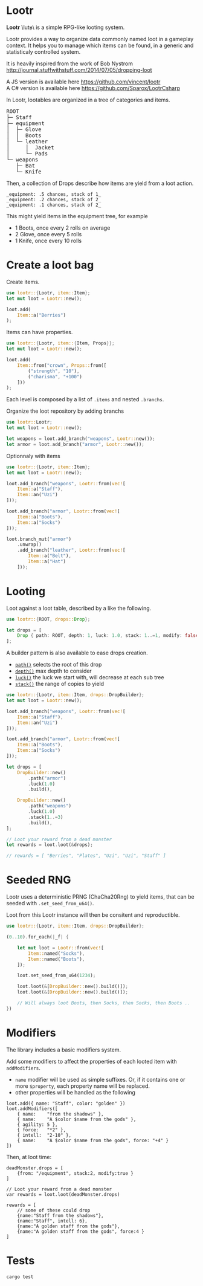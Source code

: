 Lootr
=====

**Lootr** \lutʁ\ is a simple RPG-like looting system.

Lootr provides a way to organize data commonly named loot in a gameplay context.
It helps you to manage which items can be found, in a generic and statisticaly controlled system.

It is heavily inspired from the work of Bob Nystrom <http://journal.stuffwithstuff.com/2014/07/05/dropping-loot>

A JS version is available here <https://github.com/vincent/lootr>
<br>
A C# version is available here <https://github.com/Sparox/LootrCsharp>

In Lootr, lootables are organized in a tree of categories and items.
<pre>
ROOT
├─ Staff
├─ equipment
│  ├─ Glove
│  │  Boots
│  └─ leather
│     │  Jacket
│     └─ Pads
└─ weapons
   ├─ Bat
   └─ Knife
</pre>

Then, a collection of Drops describe how items are yield from a loot action.

```ignore
_equipment: .5 chances, stack of 1_
_equipment: .2 chances, stack of 2_
_equipment: .1 chances, stack of 2_
```

This might yield items in the equipment tree, for example
- 1 Boots, once every 2 rolls on average
- 2 Glove, once every 5 rolls
- 1 Knife, once every 10 rolls


Create a loot bag
=====

Create items.

```rust
use lootr::{Lootr, item::Item};
let mut loot = Lootr::new();

loot.add(
    Item::a("Berries")
);
```

Items can have properties.

```rust
use lootr::{Lootr, item::{Item, Props}};
let mut loot = Lootr::new();

loot.add(
    Item::from("crown", Props::from([
        ("strength", "10"),
        ("charisma", "+100")
    ]))
);
```

Each level is composed by a list of `.items` and nested `.branchs`.

Organize the loot repository by adding branchs

```rust
use lootr::Lootr;
let mut loot = Lootr::new();

let weapons = loot.add_branch("weapons", Lootr::new());
let armor = loot.add_branch("armor", Lootr::new());
```

Optionnaly with items

```rust
use lootr::{Lootr, item::Item};
let mut loot = Lootr::new();

loot.add_branch("weapons", Lootr::from(vec![
    Item::a("Staff"),
    Item::an("Uzi")
]));

loot.add_branch("armor", Lootr::from(vec![
    Item::a("Boots"),
    Item::a("Socks")
]));

loot.branch_mut("armor")
    .unwrap()
    .add_branch("leather", Lootr::from(vec![
        Item::a("Belt"),
        Item::a("Hat")
    ]));
```

Looting
=====

Loot against a loot table, described by a like the following.

```rust
use lootr::{ROOT, drops::Drop};

let drops = [
    Drop { path: ROOT, depth: 1, luck: 1.0, stack: 1..=1, modify: false },
];
```

A builder pattern is also available to ease drops creation.

 * [`path()`](crate::drops::DropBuilder::path) selects the root of this drop
 * [`depth()`](crate::drops::DropBuilder::depth) max depth to consider
 * [`luck()`](crate::drops::DropBuilder::luck) the luck we start with, will decrease at each sub tree
 * [`stack()`](crate::drops::DropBuilder::stack) the range of copies to yield

```rust
use lootr::{Lootr, item::Item, drops::DropBuilder};
let mut loot = Lootr::new();

loot.add_branch("weapons", Lootr::from(vec![
    Item::a("Staff"),
    Item::an("Uzi")
]));

loot.add_branch("armor", Lootr::from(vec![
    Item::a("Boots"),
    Item::a("Socks")
]));

let drops = [
    DropBuilder::new()
        .path("armor")
        .luck(1.0)
        .build(),

    DropBuilder::new()
        .path("weapons")
        .luck(1.0)
        .stack(1..=3)
        .build(),
];

// Loot your reward from a dead monster
let rewards = loot.loot(&drops);

// rewards = [ "Berries", "Plates", "Uzi", "Uzi", "Staff" ]
```

Seeded RNG
=====

Lootr uses a deterministic PRNG (ChaCha20Rng) to yield items, that can be seeded with `.set_seed_from_u64()`.

Loot from this Lootr instance will then be consitent and reproductible.

```rust
use lootr::{Lootr, item::Item, drops::DropBuilder};

(0..10).for_each(|_f| {

    let mut loot = Lootr::from(vec![
        Item::named("Socks"),
        Item::named("Boots"),
    ]);

    loot.set_seed_from_u64(1234);

    loot.loot(&[DropBuilder::new().build()]);
    loot.loot(&[DropBuilder::new().build()]);

    // Will always loot Boots, then Socks, then Socks, then Boots ..
})
```

Modifiers
=====
The library includes a basic modifiers system.

Add some modifiers to affect the properties of each looted item with `addModifiers`.
* `name` modifier will be used as simple suffixes. Or, if it contains one or more `$property`, each property name will be replaced.
* other properties will be handled as the following
```ignore
loot.add({ name: "Staff", color: "golden" })
loot.addModifiers([
    { name:    "from the shadows" },
    { name:    "A $color $name from the gods" },
    { agility: 5 },
    { force:   "*2" },
    { intell:  "2-10" },
    { name:    "A $color $name from the gods", force: "+4" }
])
```

Then, at loot time:
```ignore
deadMonster.drops = [
    {from: "/equipment", stack:2, modify:true }
]

// Loot your reward from a dead monster
var rewards = loot.loot(deadMonster.drops)

rewards = [
    // some of these could drop
    {name:"Staff from the shadows"},
    {name:"Staff", intell: 6},
    {name:"A golden staff from the gods"},
    {name:"A golden staff from the gods", force:4 }
]
```

Tests
=====

`cargo test`

